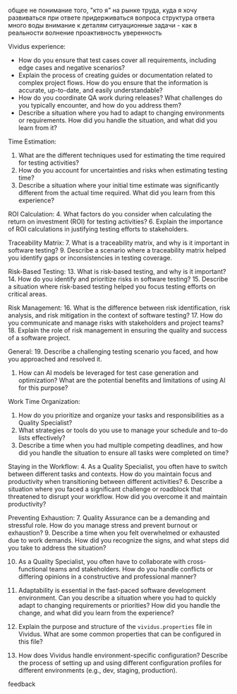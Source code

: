 общее
не понимание того, "кто я" на рынке труда, куда я хочу развиваться
при ответе придерживаться вопроса
структура ответа
много воды
внимание к деталям
ситуационные задачи - как в реальности
волнение
проактивность
уверенность

Vividus experience:
* How do you ensure that test cases cover all requirements, including edge cases and negative scenarios?
* Explain the process of creating guides or documentation related to complex project flows. How do you ensure that the information is accurate, up-to-date, and easily understandable?
* How do you coordinate QA work during releases? What challenges do you typically encounter, and how do you address them?
* Describe a situation where you had to adapt to changing environments or requirements. How did you handle the situation, and what did you learn from it?

Time Estimation:
1. What are the different techniques used for estimating the time required for testing activities?
2. How do you account for uncertainties and risks when estimating testing time?
3. Describe a situation where your initial time estimate was significantly different from the actual time required. What did you learn from this experience?

ROI Calculation:
4. What factors do you consider when calculating the return on investment (ROI) for testing activities?
6. Explain the importance of ROI calculations in justifying testing efforts to stakeholders.

Traceability Matrix:
7. What is a traceability matrix, and why is it important in software testing?
9. Describe a scenario where a traceability matrix helped you identify gaps or inconsistencies in testing coverage.

Risk-Based Testing:
13. What is risk-based testing, and why is it important?
14. How do you identify and prioritize risks in software testing?
15. Describe a situation where risk-based testing helped you focus testing efforts on critical areas.

Risk Management:
16. What is the difference between risk identification, risk analysis, and risk mitigation in the context of software testing?
17. How do you communicate and manage risks with stakeholders and project teams?
18. Explain the role of risk management in ensuring the quality and success of a software project.

General:
19. Describe a challenging testing scenario you faced, and how you approached and resolved it.
​
1. How can AI models be leveraged for test case generation and optimization? What are the potential benefits and limitations of using AI for this purpose?

Work Time Organization:
1. How do you prioritize and organize your tasks and responsibilities as a Quality Specialist?
2. What strategies or tools do you use to manage your schedule and to-do lists effectively?
3. Describe a time when you had multiple competing deadlines, and how did you handle the situation to ensure all tasks were completed on time?

Staying in the Workflow:
4. As a Quality Specialist, you often have to switch between different tasks and contexts. How do you maintain focus and productivity when transitioning between different activities?
6. Describe a situation where you faced a significant challenge or roadblock that threatened to disrupt your workflow. How did you overcome it and maintain productivity?

Preventing Exhaustion:
7. Quality Assurance can be a demanding and stressful role. How do you manage stress and prevent burnout or exhaustion?
9. Describe a time when you felt overwhelmed or exhausted due to work demands. How did you recognize the signs, and what steps did you take to address the situation?

10. As a Quality Specialist, you often have to collaborate with cross-functional teams and stakeholders. How do you handle conflicts or differing opinions in a constructive and professional manner?
12. Adaptability is essential in the fast-paced software development environment. Can you describe a situation where you had to quickly adapt to changing requirements or priorities? How did you handle the change, and what did you learn from the experience?

1. Explain the purpose and structure of the `vividus.properties` file in Vividus. What are some common properties that can be configured in this file?
2. How does Vividus handle environment-specific configuration? Describe the process of setting up and using different configuration profiles for different environments (e.g., dev, staging, production).

feedback

